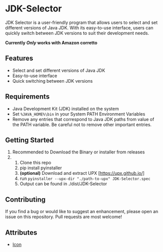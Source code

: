 # JDK-Selector
JDK Selector is a user-friendly program that allows users to select and set different versions of Java JDK. With its easy-to-use interface, users can quickly switch between JDK versions to suit their development needs.

**Currently _Only_ works with Amazon corretto**
## Features
- Select and set different versions of Java JDK
- Easy-to-use interface
- Quick switching between JDK versions
## Requirements
- Java Development Kit (JDK) installed on the system
- Set `%JAVA_HOME%\bin` in your System PATH Environment Variables
- Remove any entries that correspond to Java JDK paths from value of the PATH variable. Be careful not to remove other important entries.
## Getting Started
1. Recommended to Download the Binary or installer from releases 
2.
   1. Clone this repo
   2. pip install pyinstaller
   3. **(optional)** Download and extract UPX [https://upx.github.io/]
   4. run `pyinstaller --upx-dir "./path-to-upx" JDK-Selector.spec`
   5. Output can be found in ./dist/JDK-Selector
## Contributing
If you find a bug or would like to suggest an enhancement, please open an issue on this repository. Pull requests are most welcome!
## Attributes
- [Icon](https://www.flaticon.com/free-icons/java)